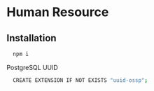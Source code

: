 
# Human Resource




## Installation

```bash
  npm i
```

PostgreSQL UUID

```bash
  CREATE EXTENSION IF NOT EXISTS "uuid-ossp";
```
    